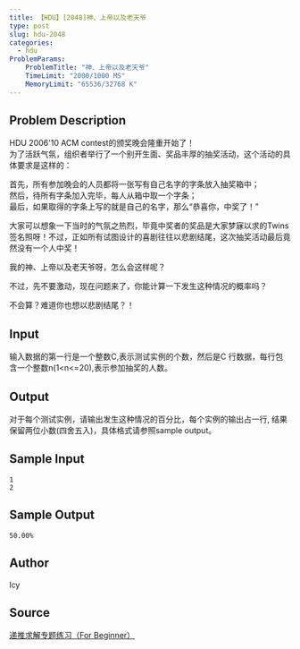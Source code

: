 ```yaml
---
title: 【HDU】[2048]神、上帝以及老天爷
type: post
slug: hdu-2048
categories:
  - hdu
ProblemParams:
    ProblemTitle: "神、上帝以及老天爷"
    TimeLimit: "2000/1000 MS"
    MemoryLimit: "65536/32768 K"
---
```


## Problem Description

HDU 2006'10 ACM contest的颁奖晚会隆重开始了！  
为了活跃气氛，组织者举行了一个别开生面、奖品丰厚的抽奖活动，这个活动的具体要求是这样的：  
  
首先，所有参加晚会的人员都将一张写有自己名字的字条放入抽奖箱中；  
然后，待所有字条加入完毕，每人从箱中取一个字条；  
最后，如果取得的字条上写的就是自己的名字，那么“恭喜你，中奖了！”  
  
大家可以想象一下当时的气氛之热烈，毕竟中奖者的奖品是大家梦寐以求的Twins签名照呀！不过，正如所有试图设计的喜剧往往以悲剧结尾，这次抽奖活动最后竟然没有一个人中奖！  
  
我的神、上帝以及老天爷呀，怎么会这样呢？  
  
不过，先不要激动，现在问题来了，你能计算一下发生这种情况的概率吗？  
  
不会算？难道你也想以悲剧结尾？！

## Input

输入数据的第一行是一个整数C,表示测试实例的个数，然后是C 行数据，每行包含一个整数n(1<n<=20),表示参加抽奖的人数。

## Output

对于每个测试实例，请输出发生这种情况的百分比，每个实例的输出占一行, 结果保留两位小数(四舍五入)，具体格式请参照sample output。

## Sample Input

```
1
2

```

## Sample Output

```
50.00%

```

## Author

lcy

## Source

[递推求解专题练习（For Beginner）](https://acm.hdu.edu.cn//search.php?field=problem&key=%B5%DD%CD%C6%C7%F3%BD%E2%D7%A8%CC%E2%C1%B7%CF%B0%A3%A8For+Beginner%A3%A9&source=1&searchmode=source)
